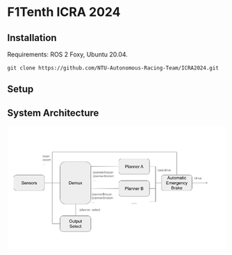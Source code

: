 # F1Tenth ICRA 2024

## Installation
Requirements: ROS 2 Foxy, Ubuntu 20.04.
```
git clone https://github.com/NTU-Autonomous-Racing-Team/ICRA2024.git
```

## Setup



## System Architecture

![docs/images/system_architecture.png](./docs/images/system_architecture.png)
